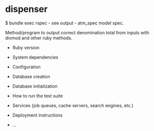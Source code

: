 # dispenser

$ bundle exec rspec - see output - atm_spec model spec.

Method/program to output correct denomination total from inputs with divmod and other ruby methods.

- Ruby version

- System dependencies

- Configuration

- Database creation

- Database initialization

- How to run the test suite

- Services (job queues, cache servers, search engines, etc.)

- Deployment instructions

- ...
